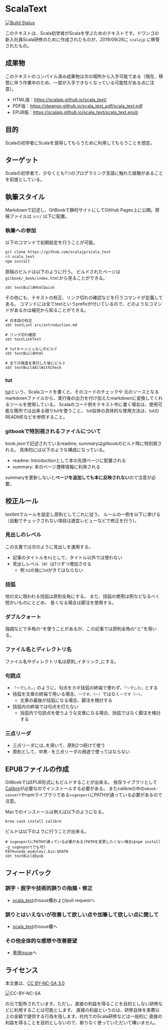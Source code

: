 # ScalaText

[![Build Status](https://api.travis-ci.org/scalajp/scala_text.svg?branch=master)](https://travis-ci.org/scalajp/scala_text)

このテキストは、Scala初学者がScalaを学ぶためのテキストです。ドワンゴの新入社員Scala研修のために作成されたものが、2019/09/26に `scalajp` に移管されたもの。

## 成果物

このテキストのコンパイル済み成果物は次の場所から入手可能である（現在、移管に伴う作業中のため、一部が入手できなくなっている可能性がある点に注意）。

- HTML版：https://scalajp.github.io/scala_text/
- PDF版：https://dwango.github.io/scala_text_pdf/scala_text.pdf
- EPUB版：https://scalajp.github.io/scala_text/scala_text.epub

## 目的

Scalaの初学者にScalaを習得してもらうために利用してもらうことを想定。

## ターゲット

Scalaの初学者で、少なくとも1つのプログラミング言語に触れた経験があることを前提としている。

## 執筆スタイル

Markdownで記述し、GitBookで静的サイトにしてGitHub Pages上に公開。原稿ファイルは `src/` 以下に配置。

### 執筆への参加

以下のコマンドで初期設定を行うことが可能。

```sh
git clone https://github.com/scalajp/scala_text
cd scala_text
npm install
```

原稿のビルドは以下のように行う。
ビルドされたページは`gitbook/_book/index.html`から見ることができる。

```
sbt textBuildHtmlQuick
```

その他にも、テキストの校正、リンク切れの確認などを行うコマンドが定義してある。
コマンドには全てtextというprefixが付いているので、どのようなコマンドがあるかは補完から知ることができる。

```
# 日本語の校正
sbt textLint src/introduction.md

# リンク切れ確認
sbt textLinkTest

# tutキャッシュなしのビルド
sbt textBuildHtml

# 全ての検査を実行した後にビルド
sbt textBuildAllWithCheck
```

### tut

[tut](https://github.com/tpolecat/tut)という、Scalaコードを書くと、そのコードのチェックや
元のソースとなるmarkdownファイルから、実行後の出力を付け加えたmarkdownに変換してくれるツールを使用している。
Scalaのコード例をテキスト中に書く場合は、使用可能な箇所では出来る限りtutを使うこと。
tut自体の具体的な使用方法は、tutのREADMEなどを参照すること。

### gitbookで特別視されるファイルについて

book.jsonで記述されているreadme, summaryはgitbookのビルド時に特別視される。
具体的には以下のような構成になっている。

- readme: Introductionとして本の先頭ページに配置される
- summary: 本のページ遷移情報に利用される

summaryを更新しないと**ページを追加しても本に反映されない**ので注意が必要。


## 校正ルール

textlintでルールを設定し原則としてこれに従う。
ルールの一例を以下に挙げる（自動でチェックされない項目は適宜レビューなどで修正を行う）。

### 見出しのレベル

この文書では次のように見出しを運用する。

- 記事のタイトルを`h1`として、タイトル以外では使わない
- 見出しレベル（`#`）は1つずつ増加させる
  - 例 `h2`の後に`h4`がきてはならない

### 括弧

地の文に現われる括弧は原則全角にする。
また、括弧の使用は例などなるべく短かいものにとどめ、
長くなる場合は脚注を使用する。

### ダブルクォート

強調などで半角の`"`を使うことがあるが、この記事では原則全角の`“`と`”`を用いる。

### ファイル名とディレクトリ名

ファイル名やディレクトリ名は原則_イタリック_にする。

### 句読点

- `「〜でした。」`のように、句点をカギ括弧の終端で使わず、`「〜でした」`とする
- 括弧を文章の終端で用いる場合、`〜です。（〜）`ではなく`〜です（〜）。`
  - 文章の最後が括弧になる場合、脚注を検討する
- 括弧内の終端では句点を打たない
  - 括弧内で句読点を使うような文章になる場合、括弧ではなく脚注を検討する

### 三点リーダ

- 三点リーダには`…`を用いて、原則2つ続けて使う
- 原則として、中黒`・`を三点リーダの用途で使ってはならない

## EPUBファイルの作成

GitBookではEPUB形式にもビルドすることが出来る。
依存ライブラリとして[Calibre](https://calibre-ebook.com/)が必要なのでインストールする必要がある。
またcalibreの中の`ebook-convert`やnpmライブラリである`svgexport`にPATHが通っている必要があるので注意。

Macでのインストールは例えば以下のようになる。

```
brew cask install calibre
```

ビルドは以下のように行うことが出来る。

```
# svgexportにPATHが通っている必要がある(PATHを変更したくない場合はnpm install -g svgexportでも可)
PATH=node_modules/.bin:$PATH
sbt textBuildEpub
```

## フィードバック

### 誤字・脱字や技術的誤りの指摘・修正
- [scala_text](https://github.com/scalajp/scala_text)のissue欄およびpull requestへ 
  
### 誤りとはいえないが改善して欲しい点や加筆して欲しい点に関して
- [scala_text](https://github.com/scalajp/scala_text)のissue欄へ

### その他全体的な感想や改善要望
- [専用issue](https://github.com/scalajp/scala_text/issues/235)へ

## ライセンス

本文書は、[CC BY-NC-SA 3.0](https://creativecommons.org/licenses/by-nc-sa/3.0/deed.ja)

![CC-BY-NC-SA](https://licensebuttons.net/l/by-nc-sa/3.0/88x31.png)

の元で配布されています。ただし、直接の利益を得ることを目的としない研修などに利用することは可能とします。
直接の利益というのは、研修自体を実費以上の金額で提供する行為を指します。社内でのScala研修などは一般的に
直接の利益を得ることを目的としないので、断りなく使っていただいて構いません。
